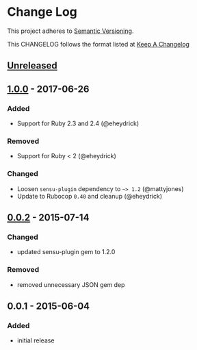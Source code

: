 # Change Log
This project adheres to [Semantic Versioning](http://semver.org/).

This CHANGELOG follows the format listed at [Keep A Changelog](http://keepachangelog.com/)

## [Unreleased]

## [1.0.0] - 2017-06-26
### Added
- Support for Ruby 2.3 and 2.4 (@eheydrick)

### Removed
- Support for Ruby < 2 (@eheydrick)

### Changed
- Loosen `sensu-plugin` dependency to `~> 1.2` (@mattyjones)
- Update to Rubocop `0.40` and cleanup (@eheydrick)

## [0.0.2] - 2015-07-14
### Changed
- updated sensu-plugin gem to 1.2.0

### Removed
- removed unnecessary JSON gem dep

## 0.0.1 - 2015-06-04
### Added
- initial release

[Unreleased]: https://github.com/sensu-plugins/sensu-plugins-eye/compare/1.0.0...HEAD
[1.0.0]: https://github.com/sensu-plugins/sensu-plugins-eye/compare/0.0.2...1.0.0
[0.0.2]: https://github.com/sensu-plugins/sensu-plugins-eye/compare/0.0.1...0.0.2
